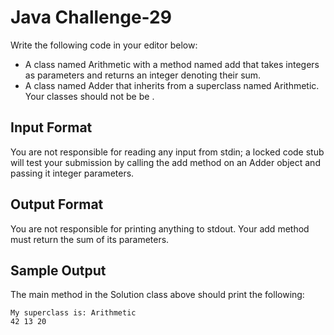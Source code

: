 # Java Challenge-29

Write the following code in your editor below:

- A class named Arithmetic with a method named add that takes  integers as parameters and returns an integer denoting their sum.
- A class named Adder that inherits from a superclass named Arithmetic.
Your classes should not be be .

## Input Format

You are not responsible for reading any input from stdin; a locked code stub will test your submission by calling the add method on an Adder object and passing it  integer parameters.

## Output Format

You are not responsible for printing anything to stdout. Your add method must return the sum of its parameters.

## Sample Output

The main method in the Solution class above should print the following:

```
My superclass is: Arithmetic
42 13 20
```

